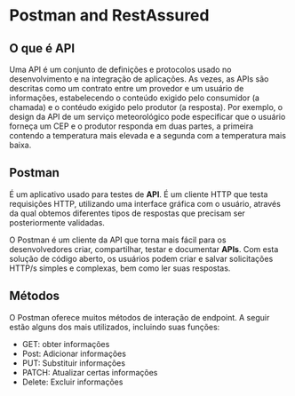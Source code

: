 # Postman and RestAssured

## O que é API

Uma API é um conjunto de definições e protocolos usado no desenvolvimento e na integração de aplicações. As vezes, as APIs são descritas como um contrato entre
um provedor e um usuário de informações, estabelecendo o conteúdo exigido pelo consumidor (a chamada) e o contéudo exigido pelo produtor (a resposta). Por exemplo, o 
design da API de um serviço meteorológico pode especificar que o usuário forneça um CEP e o produtor responda em duas partes, a primeira contendo a temperatura
mais elevada e a segunda com a temperatura mais baixa.

  


 ## Postman 

É um aplicativo usado para testes de **API**. É um cliente HTTP que testa requisições HTTP, utilizando uma interface gráfica com o usuário, através da qual
obtemos diferentes tipos de respostas que precisam ser posteriormente validadas.

O Postman é um cliente da API que torna mais fácil para os desenvolvedores criar, compartilhar, testar e documentar **APIs**. Com esta solução de código aberto,
os usuários podem criar e salvar solicitações HTTP/s simples e complexas, bem como ler suas respostas.

## Métodos

O Postman oferece muitos métodos de interação de endpoint. A seguir estão alguns dos mais utilizados, incluindo suas funções:

* GET: obter informações
* Post: Adicionar informações
* PUT: Substituir informações
* PATCH: Atualizar certas informações
* Delete: Excluir informações


